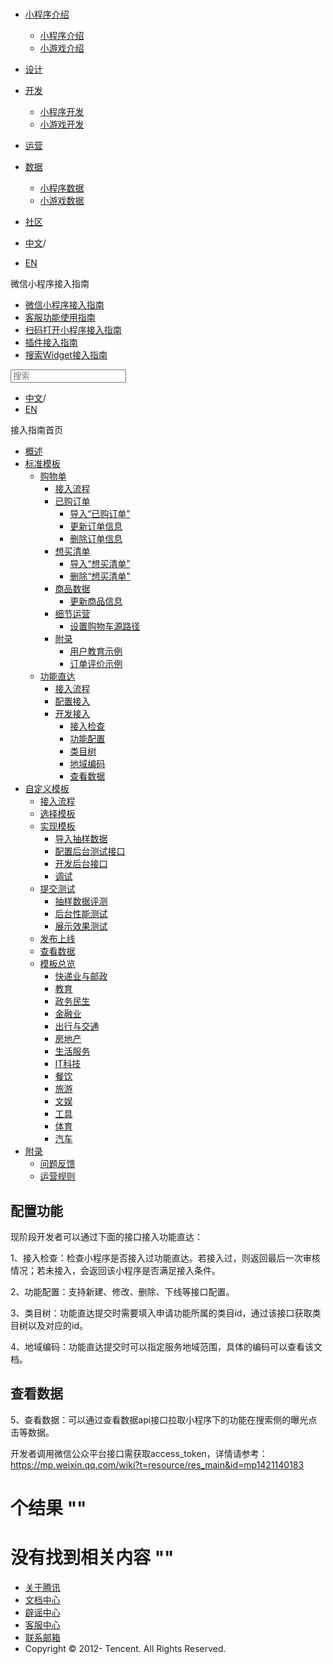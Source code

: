<div class="book with-summary">

<div class="head">

<div class="head_box">

# [](javascript:; "_('微信公众平台 小程序')")

<div class="header_ctrls">

*   [小程序介绍](javascript:;)
    *   [小程序介绍](https://developers.weixin.qq.com/miniprogram/introduction/index.html?t=18111219)
    *   [小游戏介绍](https://developers.weixin.qq.com/minigame/introduction/index.html?t=18111219)
*   [设计](https://developers.weixin.qq.com/miniprogram/design/index.html?t=18111219)
*   [开发](javascript:;)
    *   [小程序开发](https://developers.weixin.qq.com/miniprogram/dev/index.html?t=18111219)
    *   [小游戏开发](https://developers.weixin.qq.com/minigame/dev/index.html?t=18111219)
*   [运营](https://developers.weixin.qq.com/miniprogram/product/index.html?t=18111219)
*   [数据](javascript:;)
    *   [小程序数据](https://developers.weixin.qq.com/miniprogram/analysis/index.html?t=18111219)
    *   [小游戏数据](https://developers.weixin.qq.com/minigame/analysis/index.html?t=18111219)
*   [社区](https://developers.weixin.qq.com/)

*   [中文](https://developers.weixin.qq.com/miniprogram/introduction/widget/func-widget/quickstart/index.html?t=18111219)<span class="split-line">/</span>
*   [EN](https://developers.weixin.qq.com/miniprogram/en/introduction/widget/func-widget/quickstart/index.html?t=18111219)

</div>

</div>

</div>

<div class="sub_nav_box">

<div class="sub_nav_inner">

<div class="book-summary-opr" id="js-book-summary-opr"><a class="book-summary-btn"></a></div>

<div class="top_sub_nav">

<div class="top_title_wap"><span class="icon_title icon_doc"></span>

微信小程序接入指南

</div>

*   [微信小程序接入指南](../../../)
*   [客服功能使用指南](../../../custom.html)
*   [扫码打开小程序接入指南](../../../qrcode.html)
*   [插件接入指南](../../../plugin.html)
*   [搜索Widget接入指南](../../)

</div>

<div id="book-search-input" role="search">

<form><label for="search-input" class="search-icon" id="js-search-icon"></label><input type="text" id="search-input" name="search-input" placeholder="搜索"> </form>

</div>

*   [中文](https://developers.weixin.qq.com/miniprogram/introduction/widget/func-widget/quickstart/index.html?t=18111219)<span class="split-line">/</span>
*   [EN](https://developers.weixin.qq.com/miniprogram/en/introduction/widget/func-widget/quickstart/index.html?t=18111219)

</div>

</div>

<div class="book-summary">

<div class="book-summary-home" id="js-summary-home"><a><span class="icon_home_s icon_doc"></span><span class="s_title_2">接入指南首页</span></a></div>

<nav role="navigation">

*   [概述](../../)
*   [标准模板](../../)
    *   [购物单](../../order/)
        *   [接入流程](../../order/guide/guide.html)
        *   [已购订单](../../order/quickstart/orderlist/import.html)
            *   [导入“已购订单”](../../order/quickstart/orderlist/import.html)
            *   [更新订单信息](../../order/quickstart/orderlist/update.html)
            *   [删除订单信息](../../order/quickstart/orderlist/delete.html)
        *   [想买清单](../../order/quickstart/cartlist/import.html)
            *   [导入“想买清单”](../../order/quickstart/cartlist/import.html)
            *   [删除“想买清单”](../../order/quickstart/cartlist/delete.html)
        *   [商品数据](../../order/quickstart/goods/update.html)
            *   [更新商品信息](../../order/quickstart/goods/update.html)
        *   [细节运营](../../order/quickstart/manage/shoppingcart_path.html)
            *   [设置购物车源路径](../../order/quickstart/manage/shoppingcart_path.html)
        *   [附录](../../order/quickstart/example/userteach.html)
            *   [用户教育示例](../../order/quickstart/example/userteach.html)
            *   [订单评价示例](../../order/quickstart/example/ordercomment.html)
    *   [功能直达](../)
        *   [接入流程](../guide/overview.html)
        *   [配置接入](../guide/)
        *   [开发接入](.)
            *   [接入检查](./apply.html)
            *   [功能配置](./submit.html)
            *   [类目树](./category.html)
            *   [地域编码](./citycode.html)
            *   [查看数据](./data.html)
*   [自定义模板](../../custom/)
    *   [接入流程](../../custom/guide/overview.html)
    *   [选择模板](../../custom/quickstart/apply/pick.html)
    *   [实现模板](../../custom/quickstart/implement/)
        *   [导入抽样数据](../../custom/quickstart/implement/import/)
        *   [配置后台测试接口](../../custom/quickstart/implement/testconfig.html)
        *   [开发后台接口](../../custom/quickstart/implement/server/overview.html)
        *   [调试](../../custom/quickstart/implement/debug.html)
    *   [提交测试](../../custom/quickstart/test/)
        *   [抽样数据评测](../../custom/quickstart/test/datatest.html)
        *   [后台性能测试](../../custom/quickstart/test/stresstest.html)
        *   [展示效果测试](../../custom/quickstart/test/uitest.html)
    *   [发布上线](../../custom/quickstart/release.html)
    *   [查看数据](../../custom/quickstart/dataview/)
    *   [模板总览](../../template/custom.html)
        *   [快递业与邮政](../../template/class/1.html)
        *   [教育](../../template/class/8.html)
        *   [政务民生](../../template/class/52.html)
        *   [金融业](../../template/class/99.html)
        *   [出行与交通](../../template/class/110.html)
        *   [房地产](../../template/class/135.html)
        *   [生活服务](../../template/class/150.html)
        *   [IT科技](../../template/class/210.html)
        *   [餐饮](../../template/class/220.html)
        *   [旅游](../../template/class/231.html)
        *   [文娱](../../template/class/275.html)
        *   [工具](../../template/class/287.html)
        *   [体育](../../template/class/674.html)
        *   [汽车](../../template/class/882.html)
*   [附录](../../appendix/feedback.html)
    *   [问题反馈](../../appendix/feedback.html)
    *   [运营规则](../../appendix/rule.html)

</nav>

</div>

<div class="book-body">

<div class="body-inner">

<div class="page-wrapper" tabindex="-1" role="main">

<div class="page-inner">

<div id="book-search-results">

<div class="search-noresults">

<section class="normal markdown-section">

# 配置功能

现阶段开发者可以通过下面的接口接入功能直达：

1、接入检查：检查小程序是否接入过功能直达。若接入过，则返回最后一次审核情况；若未接入，会返回该小程序是否满足接入条件。

2、功能配置：支持新建、修改、删除、下线等接口配置。

3、类目树：功能直达提交时需要填入申请功能所属的类目id，通过该接口获取类目树以及对应的id。

4、地域编码：功能直达提交时可以指定服务地域范围，具体的编码可以查看该文档。

# 查看数据

5、查看数据：可以通过查看数据api接口拉取小程序下的功能在搜索侧的曝光点击等数据。

开发者调用微信公众平台接口需获取access_token，详情请参考： https://mp.weixin.qq.com/wiki?t=resource/res_main&id=mp1421140183

</section>

</div>

<div class="search-results">

<div class="has-results">

# <span class="search-results-count"></span>个结果 "<span class="search-query"></span>"

</div>

<div class="no-results">

# 没有找到相关内容 "<span class="search-query"></span>"

</div>

</div>

</div>

</div>

</div>

<div class="foot" id="footer">

*   [关于腾讯](https://www.tencent.com/)
*   [文档中心](https://developers.weixin.qq.com/miniprogram/introduction/index.html)
*   [辟谣中心](https://mp.weixin.qq.com/cgi-bin/opshowpage?action=dispelinfo)
*   [客服中心](https://kf.qq.com/product/wx_xcx.html)
*   [联系邮箱](mailto:weixinmp@qq.com)
*   Copyright © 2012-<span id="s_copyright_year"></span> Tencent. All Rights Reserved.

</div>

</div>

[](../guide/)</div>

</div>